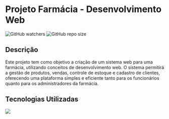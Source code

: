 # Projeto Farmácia - Desenvolvimento Web
![GitHub watchers](https://img.shields.io/github/watchers/Giovani-Gomes/Projeto-Farmacia?style=social)
![GitHub repo size](https://img.shields.io/github/repo-size/Giovani-Gomes/Projeto-Farmacia)

## Descrição

Este projeto tem como objetivo a criação de um sistema web para uma farmácia, utilizando conceitos de desenvolvimento web. O sistema permitirá a gestão de produtos, vendas, controle de estoque e cadastro de clientes, oferecendo uma plataforma simples e eficiente tanto para os funcionários quanto para os administradores da farmácia.



## Tecnologias Utilizadas
<div>
  <img src="https://skillicons.dev/icons?i=js,html,css," />
</div>
